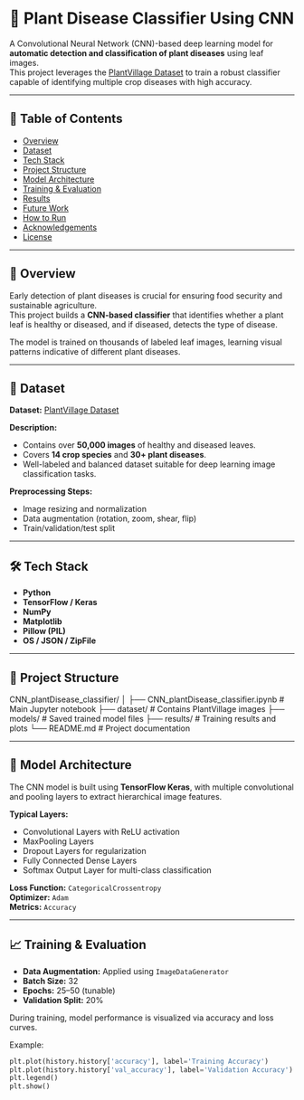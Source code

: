 # 🌿 Plant Disease Classifier Using CNN

A Convolutional Neural Network (CNN)-based deep learning model for **automatic detection and classification of plant diseases** using leaf images.  
This project leverages the [PlantVillage Dataset](https://www.kaggle.com/datasets/abdallahalidev/plantvillage-dataset) to train a robust classifier capable of identifying multiple crop diseases with high accuracy.

---

## 📘 Table of Contents
- [Overview](#overview)
- [Dataset](#dataset)
- [Tech Stack](#tech-stack)
- [Project Structure](#project-structure)
- [Model Architecture](#model-architecture)
- [Training & Evaluation](#training--evaluation)
- [Results](#results)
- [Future Work](#future-work)
- [How to Run](#how-to-run)
- [Acknowledgements](#acknowledgements)
- [License](#license)

---

## 🧩 Overview
Early detection of plant diseases is crucial for ensuring food security and sustainable agriculture.  
This project builds a **CNN-based classifier** that identifies whether a plant leaf is healthy or diseased, and if diseased, detects the type of disease.

The model is trained on thousands of labeled leaf images, learning visual patterns indicative of different plant diseases.

---

## 🌱 Dataset
**Dataset:** [PlantVillage Dataset](https://www.kaggle.com/datasets/abdallahalidev/plantvillage-dataset)  

**Description:**  
- Contains over **50,000 images** of healthy and diseased leaves.  
- Covers **14 crop species** and **30+ plant diseases**.  
- Well-labeled and balanced dataset suitable for deep learning image classification tasks.

**Preprocessing Steps:**
- Image resizing and normalization  
- Data augmentation (rotation, zoom, shear, flip)  
- Train/validation/test split  

---

## 🛠️ Tech Stack
- **Python**
- **TensorFlow / Keras**
- **NumPy**
- **Matplotlib**
- **Pillow (PIL)**
- **OS / JSON / ZipFile**

---

## 📁 Project Structure
CNN_plantDisease_classifier/
│
├── CNN_plantDisease_classifier.ipynb # Main Jupyter notebook
├── dataset/ # Contains PlantVillage images
├── models/ # Saved trained model files
├── results/ # Training results and plots
└── README.md # Project documentation


---

## 🧠 Model Architecture
The CNN model is built using **TensorFlow Keras**, with multiple convolutional and pooling layers to extract hierarchical image features.

**Typical Layers:**
- Convolutional Layers with ReLU activation  
- MaxPooling Layers  
- Dropout Layers for regularization  
- Fully Connected Dense Layers  
- Softmax Output Layer for multi-class classification  

**Loss Function:** `CategoricalCrossentropy`  
**Optimizer:** `Adam`  
**Metrics:** `Accuracy`  

---

## 📈 Training & Evaluation
- **Data Augmentation:** Applied using `ImageDataGenerator`  
- **Batch Size:** 32  
- **Epochs:** 25–50 (tunable)  
- **Validation Split:** 20%  

During training, model performance is visualized via accuracy and loss curves.

Example:
```python
plt.plot(history.history['accuracy'], label='Training Accuracy')
plt.plot(history.history['val_accuracy'], label='Validation Accuracy')
plt.legend()
plt.show()
